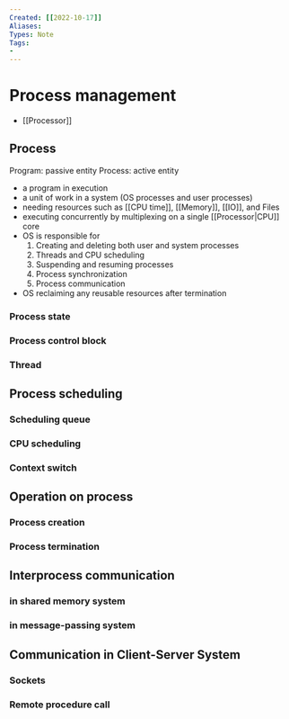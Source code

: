 ```yaml
---
Created: [[2022-10-17]]
Aliases: 
Types: Note
Tags: 
- 
---
```

# Process management
- [[Processor]]
## Process
Program: passive entity
Process: active entity
- a program in execution
- a unit of work in a system (OS processes and user processes)
- needing resources such as [[CPU time]], [[Memory]], [[IO]], and Files
- executing concurrently by multiplexing on a single [[Processor|CPU]] core
- OS is responsible for
	1. Creating and deleting both user and system processes
	2. Threads and CPU scheduling
	3. Suspending and resuming processes
	4. Process synchronization
	5. Process communication
- OS reclaiming any reusable resources after termination
### Process state
### Process control block
### Thread
## Process scheduling
### Scheduling queue
### CPU scheduling
### Context switch
## Operation on process
### Process creation
### Process termination
## Interprocess communication
### in shared memory system
### in message-passing system
## Communication in Client-Server System
### Sockets
### Remote procedure call

